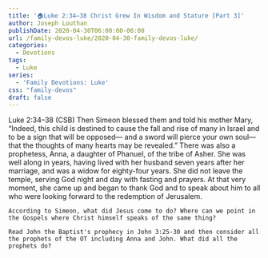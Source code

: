 ```yaml
---
title: '🏠Luke 2:34–38 Christ Grew In Wisdom and Stature [Part 3]'
author: Joseph Louthan
publishDate: 2020-04-30T06:00:00-06:00
url: /family-devos-luke/2020-04-30-family-devos-luke/
categories:
  - Devotions
tags:
  - Luke
series:
  - 'Family Devotions: Luke'
css: "family-devos"
draft: false
---
```


Luke 2:34–38 (CSB) Then Simeon blessed them and told his mother Mary, “Indeed, this child is destined to cause the fall and rise of many in Israel and to be a sign that will be opposed— and a sword will pierce your own soul—that the thoughts of many hearts may be revealed.”  There was also a prophetess, Anna, a daughter of Phanuel, of the tribe of Asher. She was well along in years, having lived with her husband seven years after her marriage,  and was a widow for eighty-four years. She did not leave the temple, serving God night and day with fasting and prayers.  At that very moment, she came up and began to thank God and to speak about him to all who were looking forward to the redemption of Jerusalem.

```text
According to Simeon, what did Jesus come to do? Where can we point in the Gospels where Christ himself speaks of the same thing?

Read John the Baptist's prophecy in John 3:25-30 and then consider all the prophets of the OT including Anna and John. What did all the prophets do?
```
